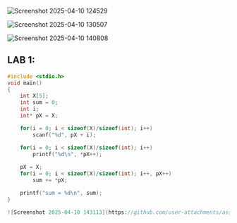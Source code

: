 ![Screenshot 2025-04-10 124529](https://github.com/user-attachments/assets/dbbbc790-22ca-44d4-b78f-a85094b51945)


![Screenshot 2025-04-10 130507](https://github.com/user-attachments/assets/fdd931e9-c05f-4f86-856c-d13678cd76bc)


![Screenshot 2025-04-10 140808](https://github.com/user-attachments/assets/4cdacac5-7c14-47fd-bd47-202dbf95eeeb)


## LAB 1:
```C
#include <stdio.h>
void main()
{
    int X[5];
    int sum = 0;
    int i;  
    int* pX = X;

    for(i = 0; i < sizeof(X)/sizeof(int); i++)
        scanf("%d", pX + i);

    for(i = 0; i < sizeof(X)/sizeof(int); i++)
        printf("%d\n", *pX++);
	
    pX = X;
    for(i = 0; i < sizeof(X)/sizeof(int); i++, pX++)
        sum += *pX;

    printf("sum = %d\n", sum);
}

![Screenshot 2025-04-10 143113](https://github.com/user-attachments/assets/e6a2cfc4-7d90-40fa-a923-1ecfdd0e5605)


```
